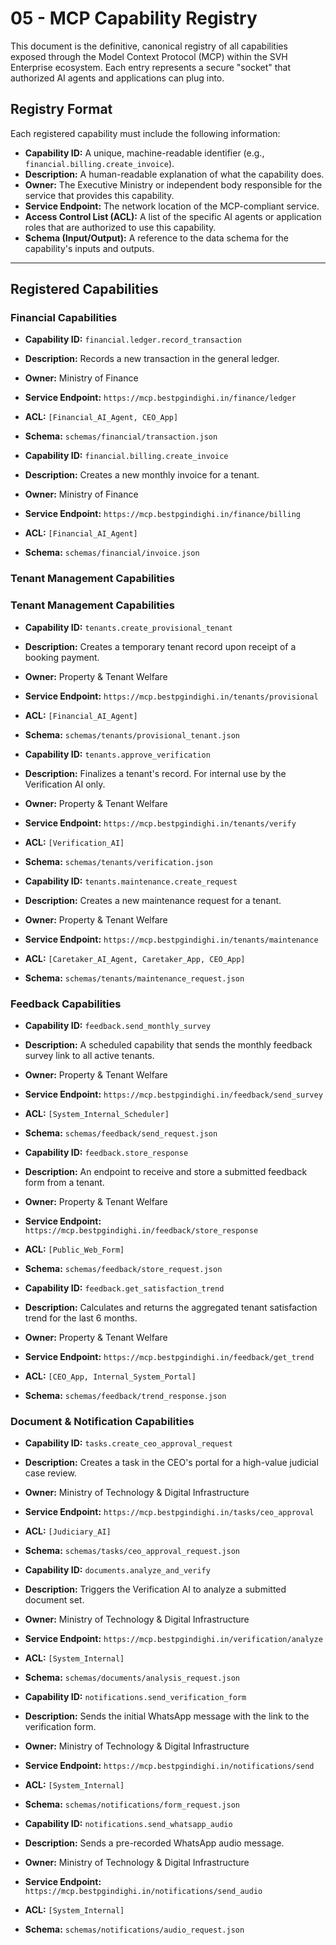 # 05 - MCP Capability Registry

This document is the definitive, canonical registry of all capabilities exposed through the Model Context Protocol (MCP) within the SVH Enterprise ecosystem. Each entry represents a secure "socket" that authorized AI agents and applications can plug into.

## Registry Format

Each registered capability must include the following information:

- **Capability ID:** A unique, machine-readable identifier (e.g., `financial.billing.create_invoice`).
- **Description:** A human-readable explanation of what the capability does.
- **Owner:** The Executive Ministry or independent body responsible for the service that provides this capability.
- **Service Endpoint:** The network location of the MCP-compliant service.
- **Access Control List (ACL):** A list of the specific AI agents or application roles that are authorized to use this capability.
- **Schema (Input/Output):** A reference to the data schema for the capability's inputs and outputs.

---

## Registered Capabilities

### Financial Capabilities

- **Capability ID:** `financial.ledger.record_transaction`
- **Description:** Records a new transaction in the general ledger.
- **Owner:** Ministry of Finance
- **Service Endpoint:** `https://mcp.bestpgindighi.in/finance/ledger`
- **ACL:** `[Financial_AI_Agent, CEO_App]`
- **Schema:** `schemas/financial/transaction.json`

- **Capability ID:** `financial.billing.create_invoice`
- **Description:** Creates a new monthly invoice for a tenant.
- **Owner:** Ministry of Finance
- **Service Endpoint:** `https://mcp.bestpgindighi.in/finance/billing`
- **ACL:** `[Financial_AI_Agent]`
- **Schema:** `schemas/financial/invoice.json`

### Tenant Management Capabilities

### Tenant Management Capabilities

- **Capability ID:** `tenants.create_provisional_tenant`
- **Description:** Creates a temporary tenant record upon receipt of a booking payment.
- **Owner:** Property & Tenant Welfare
- **Service Endpoint:** `https://mcp.bestpgindighi.in/tenants/provisional`
- **ACL:** `[Financial_AI_Agent]`
- **Schema:** `schemas/tenants/provisional_tenant.json`

- **Capability ID:** `tenants.approve_verification`
- **Description:** Finalizes a tenant's record. For internal use by the Verification AI only.
- **Owner:** Property & Tenant Welfare
- **Service Endpoint:** `https://mcp.bestpgindighi.in/tenants/verify`
- **ACL:** `[Verification_AI]`
- **Schema:** `schemas/tenants/verification.json`

- **Capability ID:** `tenants.maintenance.create_request`
- **Description:** Creates a new maintenance request for a tenant.
- **Owner:** Property & Tenant Welfare
- **Service Endpoint:** `https://mcp.bestpgindighi.in/tenants/maintenance`
- **ACL:** `[Caretaker_AI_Agent, Caretaker_App, CEO_App]`
- **Schema:** `schemas/tenants/maintenance_request.json`

### Feedback Capabilities

- **Capability ID:** `feedback.send_monthly_survey`
- **Description:** A scheduled capability that sends the monthly feedback survey link to all active tenants.
- **Owner:** Property & Tenant Welfare
- **Service Endpoint:** `https://mcp.bestpgindighi.in/feedback/send_survey`
- **ACL:** `[System_Internal_Scheduler]`
- **Schema:** `schemas/feedback/send_request.json`

- **Capability ID:** `feedback.store_response`
- **Description:** An endpoint to receive and store a submitted feedback form from a tenant.
- **Owner:** Property & Tenant Welfare
- **Service Endpoint:** `https://mcp.bestpgindighi.in/feedback/store_response`
- **ACL:** `[Public_Web_Form]`
- **Schema:** `schemas/feedback/store_request.json`

- **Capability ID:** `feedback.get_satisfaction_trend`
- **Description:** Calculates and returns the aggregated tenant satisfaction trend for the last 6 months.
- **Owner:** Property & Tenant Welfare
- **Service Endpoint:** `https://mcp.bestpgindighi.in/feedback/get_trend`
- **ACL:** `[CEO_App, Internal_System_Portal]`
- **Schema:** `schemas/feedback/trend_response.json`

### Document & Notification Capabilities

- **Capability ID:** `tasks.create_ceo_approval_request`
- **Description:** Creates a task in the CEO's portal for a high-value judicial case review.
- **Owner:** Ministry of Technology & Digital Infrastructure
- **Service Endpoint:** `https://mcp.bestpgindighi.in/tasks/ceo_approval`
- **ACL:** `[Judiciary_AI]`
- **Schema:** `schemas/tasks/ceo_approval_request.json`

- **Capability ID:** `documents.analyze_and_verify`
- **Description:** Triggers the Verification AI to analyze a submitted document set.
- **Owner:** Ministry of Technology & Digital Infrastructure
- **Service Endpoint:** `https://mcp.bestpgindighi.in/verification/analyze`
- **ACL:** `[System_Internal]`
- **Schema:** `schemas/documents/analysis_request.json`

- **Capability ID:** `notifications.send_verification_form`
- **Description:** Sends the initial WhatsApp message with the link to the verification form.
- **Owner:** Ministry of Technology & Digital Infrastructure
- **Service Endpoint:** `https://mcp.bestpgindighi.in/notifications/send`
- **ACL:** `[System_Internal]`
- **Schema:** `schemas/notifications/form_request.json`

- **Capability ID:** `notifications.send_whatsapp_audio`
- **Description:** Sends a pre-recorded WhatsApp audio message.
- **Owner:** Ministry of Technology & Digital Infrastructure
- **Service Endpoint:** `https://mcp.bestpgindighi.in/notifications/send_audio`
- **ACL:** `[System_Internal]`
- **Schema:** `schemas/notifications/audio_request.json`
